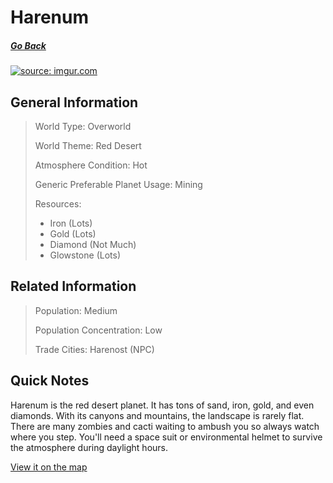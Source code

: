 # Harenum

##### [Go Back](/wiki/space#planets)

<a href="https://imgur.com/0Q6UDCv"><img src="https://i.imgur.com/0Q6UDCv.jpg" title="source: imgur.com" /></a>

## General Information

> World Type: Overworld
>
> World Theme: Red Desert
>
> Atmosphere Condition: Hot <During Daylight Hours>
>
> Generic Preferable Planet Usage: Mining
>
> Resources:
> - Iron (Lots)
> - Gold (Lots)
> - Diamond (Not Much)
> - Glowstone (Lots)

## Related Information

> Population: Medium
>
> Population Concentration: Low
>
> Trade Cities: Harenost (NPC)

## Quick Notes

Harenum is the red desert planet. It has tons of sand, iron, gold, and even diamonds. With its canyons and mountains, the landscape is rarely flat. There are many zombies and cacti waiting to ambush you so always watch where you step. You'll need a space suit or environmental helmet to survive the atmosphere during daylight hours.

[View it on the map](https://dynmap.starlegacy.net/?worldname=CerusBeta)
